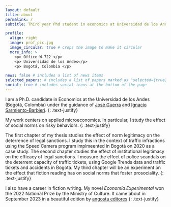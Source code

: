 ```yaml
---
layout: default
title: about
permalink: /
subtitle: Third year Phd student in economics at Universidad de los Andes. 

profile:
  align: right
  image: prof_pic.jpg
  image_circular: true # crops the image to make it circular
  more_info: >
    <p> Office W-722 </p>
    <p> Universidad de los Andes</p>
    <p> Bogotá, Colombia </p>

news: false # includes a list of news items
selected_papers: # includes a list of papers marked as "selected={true}"
social: true # includes social icons at the bottom of the page
---
```


I am a Ph.D. candidate in Economics at the Universidad de los Andes (Bogotá, Colombia) under the guidance of [José Guerra](https://jguerraforero.wixsite.com/joseaguerra) and [Ignacio Sarmiento-Barbieri](https://ignaciomsarmiento.github.io/). 
{: .text-justify}

My work centers on applied microeconomics. In particular, I study the effect of social norms on risky behaviors. 
{: .text-justify}

The first chapter of my thesis studies the effect of norm legitimacy on the deterrence of legal sanctions. I study this in the context of traffic infractions using the Speed Camera program implmeented in Bogotá on 2020 as a case study. 
The second chapter studies the effect of institutional legitimacy on the efficacy of legal sanctions. I measure the effect of police scandals on the deterrent capacity of traffic tickets, using Google Trends data and traffic tickets and accidents in Bogotá.
My third chapter will be an experiment on the effect that fiction reading has on social norms that foster prosociality.
{: .text-justify}

I also have a career in fiction writing. My novel _Economía Experimental_ won the 2022 National Prize by the Ministry of Culture. It came about in September 2023 in a beautiful edition by [angosta editores](https://www.angosta.co/producto/economia-experimental/) 
{: .text-justify}
